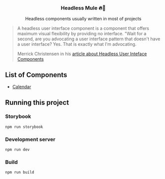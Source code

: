 <h3 align="center">
  Headless Mule 🔥🐎
</h3>

<p align="center">
  Headless components usually written in most of projects
</p>

<blockquote cite="https://www.merrickchristensen.com/articles/headless-user-interface-components/">
<p>
  A headless user interface component is a component that offers maximum visual flexibility by providing no interface. "Wait for a second, are you advocating a user interface pattern that doesn't have a user interface? Yes. That is exactly what I'm advocating.
</p>

Merrick Christensen in his [article about Headless User Inteface Components](https://www.merrickchristensen.com/articles/headless-user-interface-components/)

</blockquote>

## List of Components

- [Calendar](https://github.com/tpmarc/headless-mule/tree/main/src/components/calendar)

## Running this project

### Storybook

`npm run storybook`

### Development server

`npm run dev`

### Build

`npm run build`
